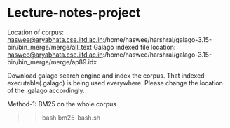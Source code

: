 # Lecture-notes-project

Location of corpus: haswee@aryabhata.cse.iitd.ac.in:/home/haswee/harshrai/galago-3.15-bin/bin_merge/merge/all_text
Galago indexed file location: haswee@aryabhata.cse.iitd.ac.in:/home/haswee/harshrai/galago-3.15-bin/bin_merge/merge/ap89.idx

Download galago search engine and index the corpus. That indexed executable(.galago) is being used everywhere. Please change the location of the .galago accordingly.

Method-1: BM25 on the whole corpus
>> bash bm25-bash.sh
